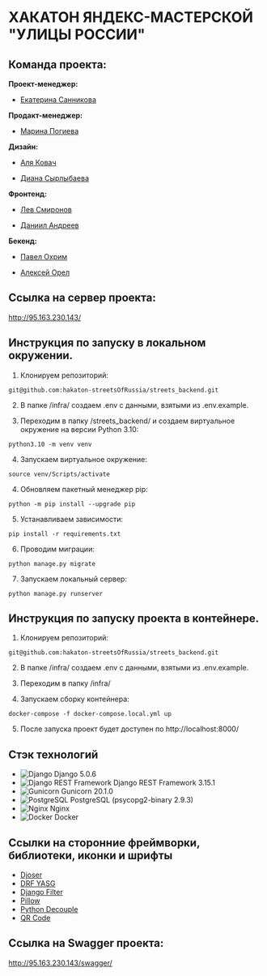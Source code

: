   

# ХАКАТОН ЯНДЕКС-МАСТЕРСКОЙ "УЛИЦЫ РОССИИ"
  

## Команда проекта:
 

**Проект-менеджер:**

- [Екатерина Санникова](https://t.me/sannikovakat)
 

**Продакт-менеджер:**

- [Марина Погиева](https://t.me/mpogieva)
 

**Дизайн:**

- [Аля Ковач](https://t.me/AlyaKovach)

- [Диана Сырлыбаева](https://t.me/DianaSyrlybaeva)
 

**Фронтенд:**

- [Лев Смиронов](https://github.com/levsmirnov1999)

- [Даниил Андреев](https://github.com/accrrsd)


**Бекенд:**

- [Павел Охрим](https://github.com/d1g-1t)

- [Алексей Орел](https://github.com/orel333)
  

## Ссылка на сервер проекта:
 
http://95.163.230.143/

## Инструкция по запуску в локальном окружении.
 
1. Клонируем репозиторий:
```
git@github.com:hakaton-streetsOfRussia/streets_backend.git
```
2. В папке /infra/ создаем .env с данными, взятыми из .env.example.

3. Переходим в папку /streets_backend/ и создаем виртуальное окружение на версии Python 3.10:
```
python3.10 -m venv venv
```
4. Запускаем виртуальное окружение:
```
source venv/Scripts/activate
```
4. Обновляем пакетный менеджер pip:
```
python -m pip install --upgrade pip
```
5. Устанавливаем зависимости:
```
pip install -r requirements.txt
```
6. Проводим миграции:
```
python manage.py migrate
```
7. Запускаем локальный сервер:
```
python manage.py runserver
```

## Инструкция по запуску проекта в контейнере.
1. Клонируем репозиторий:
```
git@github.com:hakaton-streetsOfRussia/streets_backend.git
```
2. В папке /infra/ создаем .env с данными, взятыми из .env.example.

3. Переходим в папку /infra/

4. Запускаем сборку контейнера:
```
docker-compose -f docker-compose.local.yml up
```
5. После запуска проект будет доступен по http://localhost:8000/

## Стэк технологий
- ![Django](https://img.shields.io/badge/-Django-092E20?style=flat-square&logo=Django) Django 5.0.6
- ![Django REST Framework](https://img.shields.io/badge/-Django%20REST%20Framework-092E20?style=flat-square&logo=Django) Django REST Framework 3.15.1
- ![Gunicorn](https://img.shields.io/badge/-Gunicorn-000000?style=flat-square&logo=Gunicorn) Gunicorn 20.1.0
- ![PostgreSQL](https://img.shields.io/badge/-PostgreSQL-336791?style=flat-square&logo=PostgreSQL) PostgreSQL (psycopg2-binary 2.9.3)
- ![Nginx](https://img.shields.io/badge/-Nginx-269539?style=flat-square&logo=Nginx) Nginx
- ![Docker](https://img.shields.io/badge/-Docker-2496ED?style=flat-square&logo=Docker) Docker
 
## Ссылки на сторонние фреймворки, библиотеки, иконки и шрифты
- [Djoser](https://djoser.readthedocs.io/en/latest/)
- [DRF YASG](https://drf-yasg.readthedocs.io/en/stable/)
- [Django Filter](https://django-filter.readthedocs.io/en/stable/)
- [Pillow](https://pillow.readthedocs.io/en/stable/)
- [Python Decouple](https://pypi.org/project/python-decouple/)
- [QR Code](https://pypi.org/project/qrcode/)
 
## Ссылка на Swagger проекта:

http://95.163.230.143/swagger/
